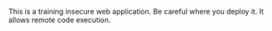 This is a training insecure web application. Be careful where you deploy it. It allows remote code execution.